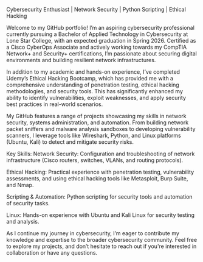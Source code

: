 Cybersecurity Enthusiast | Network Security | Python Scripting | Ethical Hacking

Welcome to my GitHub portfolio! I’m an aspiring cybersecurity professional currently pursuing a Bachelor of Applied Technology in Cybersecurity at Lone Star College, with an expected graduation in Spring 2026. Certified as a Cisco CyberOps Associate and actively working towards my CompTIA Network+ and Security+ certifications, I’m passionate about securing digital environments and building resilient network infrastructures.

In addition to my academic and hands-on experience, I’ve completed Udemy’s Ethical Hacking Bootcamp, which has provided me with a comprehensive understanding of penetration testing, ethical hacking methodologies, and security tools. This has significantly enhanced my ability to identify vulnerabilities, exploit weaknesses, and apply security best practices in real-world scenarios.

My GitHub features a range of projects showcasing my skills in network security, systems administration, and automation. From building network packet sniffers and malware analysis sandboxes to developing vulnerability scanners, I leverage tools like Wireshark, Python, and Linux platforms (Ubuntu, Kali) to detect and mitigate security risks.

Key Skills:
Network Security: Configuration and troubleshooting of network infrastructure (Cisco routers, switches, VLANs, and routing protocols).

Ethical Hacking: Practical experience with penetration testing, vulnerability assessments, and using ethical hacking tools like Metasploit, Burp Suite, and Nmap.

Scripting & Automation: Python scripting for security tools and automation of security tasks.

Linux: Hands-on experience with Ubuntu and Kali Linux for security testing and analysis.

As I continue my journey in cybersecurity, I’m eager to contribute my knowledge and expertise to the broader cybersecurity community. Feel free to explore my projects, and don’t hesitate to reach out if you're interested in collaboration or have any questions.
